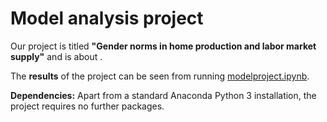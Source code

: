 # Model analysis project

Our project is titled **"Gender norms in home production and labor market supply"** and is about .

The **results** of the project can be seen from running [modelproject.ipynb](modelproject.ipynb).

**Dependencies:** Apart from a standard Anaconda Python 3 installation, the project requires no further packages.